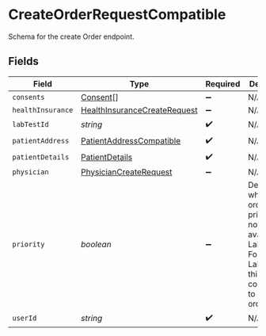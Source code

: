 # CreateOrderRequestCompatible

Schema for the create Order endpoint.


## Fields

| Field                                                                                                                | Type                                                                                                                 | Required                                                                                                             | Description                                                                                                          |
| -------------------------------------------------------------------------------------------------------------------- | -------------------------------------------------------------------------------------------------------------------- | -------------------------------------------------------------------------------------------------------------------- | -------------------------------------------------------------------------------------------------------------------- |
| `consents`                                                                                                           | [Consent](../../models/shared/consent.md)[]                                                                          | :heavy_minus_sign:                                                                                                   | N/A                                                                                                                  |
| `healthInsurance`                                                                                                    | [HealthInsuranceCreateRequest](../../models/shared/healthinsurancecreaterequest.md)                                  | :heavy_minus_sign:                                                                                                   | N/A                                                                                                                  |
| `labTestId`                                                                                                          | *string*                                                                                                             | :heavy_check_mark:                                                                                                   | N/A                                                                                                                  |
| `patientAddress`                                                                                                     | [PatientAddressCompatible](../../models/shared/patientaddresscompatible.md)                                          | :heavy_check_mark:                                                                                                   | N/A                                                                                                                  |
| `patientDetails`                                                                                                     | [PatientDetails](../../models/shared/patientdetails.md)                                                              | :heavy_check_mark:                                                                                                   | N/A                                                                                                                  |
| `physician`                                                                                                          | [PhysicianCreateRequest](../../models/shared/physiciancreaterequest.md)                                              | :heavy_minus_sign:                                                                                                   | N/A                                                                                                                  |
| `priority`                                                                                                           | *boolean*                                                                                                            | :heavy_minus_sign:                                                                                                   | Defines whether order is priority or not. Only available for Labcorp. For Labcorp, this corresponds to a STAT order. |
| `userId`                                                                                                             | *string*                                                                                                             | :heavy_check_mark:                                                                                                   | N/A                                                                                                                  |